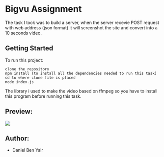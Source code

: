 # Bigvu Assignment

The task I took was to build a server, when the server recevie POST request with web address (json format)
it will screenshot the site and convert into a 10 seconds video.

## Getting Started

To run this project:

```
clone the repository  
npm install (to install all the dependencies needed to run this task)
cd to where clone file is placed
node index.js
```
The library i used to make the video based on ffmpeg so you have to install this program before running this task. 

## Preview:
![](https://media.giphy.com/media/DINkz12uEOF6a0Ge2O/giphy.gif)

## Author:

* Daniel Ben Yair